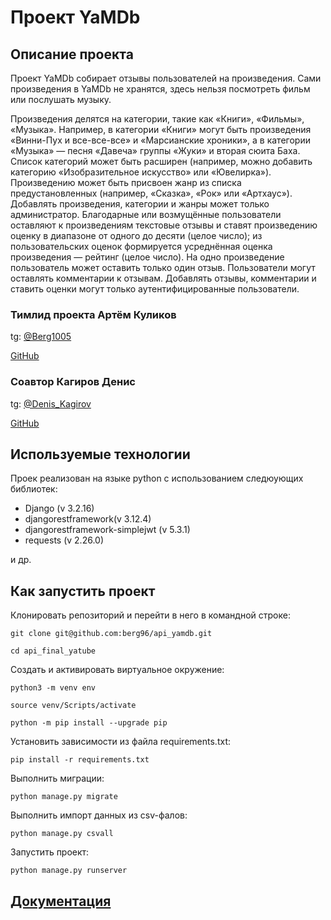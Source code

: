 # Проект YaMDb 

## Описание проекта 

Проект YaMDb собирает отзывы пользователей на произведения. 
Сами произведения в YaMDb не хранятся, здесь нельзя посмотреть фильм или послушать музыку.

Произведения делятся на категории, такие как «Книги», «Фильмы», «Музыка». Например, в категории «Книги» могут быть произведения «Винни-Пух и все-все-все» и «Марсианские хроники», а в категории «Музыка» — песня «Давеча» группы «Жуки» и вторая сюита Баха. Список категорий может быть расширен (например, можно добавить категорию «Изобразительное искусство» или «Ювелирка»). 
Произведению может быть присвоен жанр из списка предустановленных (например, «Сказка», «Рок» или «Артхаус»). 
Добавлять произведения, категории и жанры может только администратор.
Благодарные или возмущённые пользователи оставляют к произведениям текстовые отзывы и ставят произведению оценку в диапазоне от одного до десяти (целое число); из пользовательских оценок формируется усреднённая оценка произведения — рейтинг (целое число). На одно произведение пользователь может оставить только один отзыв.
Пользователи могут оставлять комментарии к отзывам.
Добавлять отзывы, комментарии и ставить оценки могут только аутентифицированные пользователи.

### Тимлид проекта Артём Куликов

tg: [@Berg1005](https://t.me/berg1005)

[GitHub](https://github.com/berg96)

### Соавтор Кагиров Денис

tg: [@Denis_Kagirov](https://t.me/Denis_Kagirov)

[GitHub](https://github.com/KagirovDenis)

## Используемые технологии 

Проек реализован на языке python c использованием следюующих библиотек: 

* Django (v 3.2.16) 
* djangorestframework(v 3.12.4) 
* djangorestframework-simplejwt (v 5.3.1) 
* requests (v 2.26.0)

и др. 

## Как запустить проект

Клонировать репозиторий и перейти в него в командной строке:
```
git clone git@github.com:berg96/api_yamdb.git
```
```
cd api_final_yatube
```
Cоздать и активировать виртуальное окружение:
```
python3 -m venv env
```
```
source venv/Scripts/activate
```
```
python -m pip install --upgrade pip
```
Установить зависимости из файла requirements.txt:
```
pip install -r requirements.txt
```
Выполнить миграции:
```
python manage.py migrate
```
Выполнить импорт данных из csv-фалов:
```
python manage.py csvall
```
Запустить проект:
```
python manage.py runserver
```

## [Документация](http://127.0.0.1:8000/redoc/)
